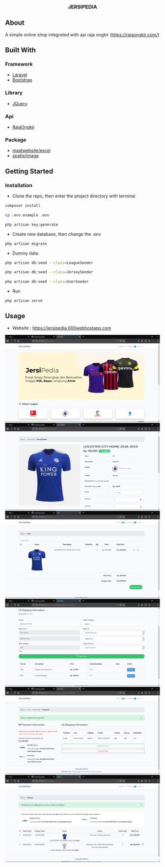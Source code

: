 <!-- PROJECT LOGO -->
<p align="center">
  <h3 align="center">JERSIPEDIA</h3>
</p>

<!-- ABOUT -->
## About 
A simple online shop integrated with api raja ongkir (https://rajaongkir.com/)

## Built With

### Framework

* [Laravel](https://laravel.com)
* [Bootstrap](https://getbootstrap.com)

### Library

* [JQuery](https://jquery.com)

### Api

* [RajaOngkir](https://rajaongkir.com)

### Package

* [maatwebsite/excel](https://github.com/Maatwebsite/Laravel-Excel)
* [spatie/image](https://github.com/spatie/image)

<!-- GETTING STARTED -->
## Getting Started

### Installation

* Clone the repo, then enter the project directory with terminal
```sh
composer install
```
```sh
cp .env.example .env
```
```sh
php artisan key:generate
```
* Create new database, then change the .env
```sh
php artisan migrate
```
* Dummy data 
```sh
php artisan db:seed --class=LeagueSeeder
```
```sh
php artisan db:seed --class=JerseySeeder
```
```sh
php artisan db:seed --class=UserSeeder
```
* Run
```sh
php artisan serve
```

<!-- USAGE EXAMPLES -->
## Usage

* Website : https://jersipedia.000webhostapp.com

<img src="public/images/ss/ss1.png" alt="ss1">
<img src="public/images/ss/ss2.png" alt="ss2">
<img src="public/images/ss/ss3.png" alt="ss3">
<img src="public/images/ss/ss4.png" alt="ss4">
<img src="public/images/ss/ss5.png" alt="ss5">
<img src="public/images/ss/ss6.png" alt="ss6">



